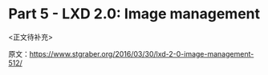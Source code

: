 Part 5 - LXD 2.0: Image management
==================================
<正文待补充>



原文：https://www.stgraber.org/2016/03/30/lxd-2-0-image-management-512/
